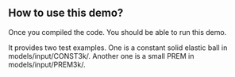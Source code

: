 ## How to use this demo? 

Once you compiled the code. You should be able to run this demo. 

It provides two test examples. One is a constant solid elastic ball in models/input/CONST3k/. 
Another one is a small PREM in models/input/PREM3k/.
 
